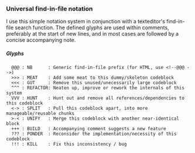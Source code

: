 ### Universal find-in-file notation
I use this simple notation system in conjunction with a texteditor's find-in-file search function. The defined glyphs are used within comments, preferably at the start of new lines, and in most cases are followed by a concise accompanying note.

##### Glyphs
```
  @@@ : NB      : Generic find-in-file prefix (for HTML, use <!--@@@ -->)
  >>> : MEAT    : Add some meat to this dummy/skeleton codeblock
  <<< : GUT     : Remove this unused/unecessarily large codeblock
  ^^^ : REFACTOR: Neaten up, improve or rework the internals of this system
  VVV : HUNT    : Hunt out and remove all references/dependencies to this codeblock
  <-> : SPLIT   : Pull this codeblock apart, into more manageable/reusable chunks
  >-< : UNIFY   : Merge this codeblock with another near-identical block 
  +++ : BUILD   : Accompanying comment suggests a new feature
  ??? : PONDER  : Reconsider the implementation/necessity of this codeblock
  !!! : KILL    : Fix this inconsistency / bug
```
